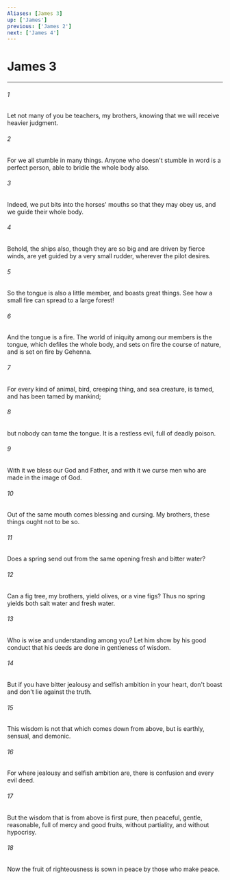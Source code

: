 ```yaml
---
Aliases: [James 3]
up: ['James']
previous: ['James 2']
next: ['James 4']
---
```

# James 3
***





###### 1 

Let not many of you be teachers, my brothers, knowing that we will receive heavier judgment. 



###### 2 

For we all stumble in many things. Anyone who doesn't stumble in word is a perfect person, able to bridle the whole body also. 



###### 3 

Indeed, we put bits into the horses' mouths so that they may obey us, and we guide their whole body. 



###### 4 

Behold, the ships also, though they are so big and are driven by fierce winds, are yet guided by a very small rudder, wherever the pilot desires. 



###### 5 

So the tongue is also a little member, and boasts great things. See how a small fire can spread to a large forest! 



###### 6 

And the tongue is a fire. The world of iniquity among our members is the tongue, which defiles the whole body, and sets on fire the course of nature, and is set on fire by Gehenna. 



###### 7 

For every kind of animal, bird, creeping thing, and sea creature, is tamed, and has been tamed by mankind; 



###### 8 

but nobody can tame the tongue. It is a restless evil, full of deadly poison. 



###### 9 

With it we bless our God and Father, and with it we curse men who are made in the image of God. 



###### 10 

Out of the same mouth comes blessing and cursing. My brothers, these things ought not to be so. 



###### 11 

Does a spring send out from the same opening fresh and bitter water? 



###### 12 

Can a fig tree, my brothers, yield olives, or a vine figs? Thus no spring yields both salt water and fresh water. 



###### 13 

Who is wise and understanding among you? Let him show by his good conduct that his deeds are done in gentleness of wisdom. 



###### 14 

But if you have bitter jealousy and selfish ambition in your heart, don't boast and don't lie against the truth. 



###### 15 

This wisdom is not that which comes down from above, but is earthly, sensual, and demonic. 



###### 16 

For where jealousy and selfish ambition are, there is confusion and every evil deed. 



###### 17 

But the wisdom that is from above is first pure, then peaceful, gentle, reasonable, full of mercy and good fruits, without partiality, and without hypocrisy. 



###### 18 

Now the fruit of righteousness is sown in peace by those who make peace.
